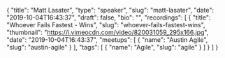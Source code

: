 {
  "title": "Matt Lasater",
  "type": "speaker",
  "slug": "matt-lasater",
  "date": "2019-10-04T16:43:37",
  "draft": false,
  "bio": "",
  "recordings": [
    {
      "title": "Whoever Fails Fastest - Wins",
      "slug": "whoever-fails-fastest-wins",
      "thumbnail": "https://i.vimeocdn.com/video/820031059_295x166.jpg",
      "date": "2019-10-04T16:43:37",
      "meetups": [
        {
          "name": "Austin Agile",
          "slug": "austin-agile"
        }
      ],
      "tags": [
        {
          "name": "Agile",
          "slug": "agile"
        }
      ]
    }
  ]
}